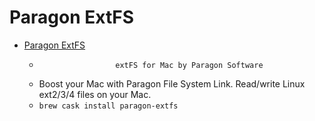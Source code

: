 # Paragon ExtFS
- [Paragon ExtFS](https://www.paragon-software.com/ufsdhome/extfs-mac/)
  -                      extFS for Mac by Paragon Software                
  - Boost your Mac with Paragon File System Link. Read/write Linux ext2/3/4 files on your Mac.
  - `brew cask install paragon-extfs`
